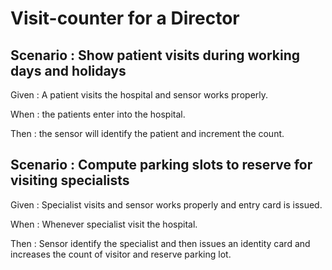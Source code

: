 # Visit-counter for a Director

## Scenario : Show patient visits during working days and holidays

  Given : A patient visits the hospital and sensor works properly.

  When : the patients enter into the hospital. 
  
  Then : the sensor will identify the patient and increment the count. 

## Scenario : Compute parking slots to reserve for visiting specialists

  Given : Specialist visits and  sensor works properly and entry card is issued.
  
  When : Whenever specialist visit the hospital.
  
  Then : Sensor identify the specialist and then issues an identity card and increases the count of visitor and reserve parking lot.
